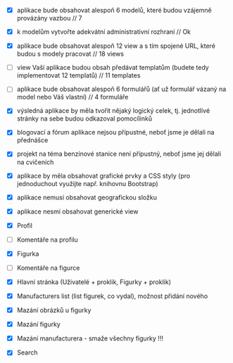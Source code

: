 - [x] aplikace bude obsahovat alespoň 6 modelů, které budou vzájemně provázány vazbou // 7
- [x] k modelům vytvořte adekvátní administrativní rozhraní // Ok
- [x] aplikace bude obsahovat alespoň 12 view a s tím spojené URL, které budou s modely pracovat // 18 views
- [ ] view Vaší aplikace budou obsah předávat templatům (budete tedy implementovat 12 templatů) // 11 templates
- [ ] aplikace bude obsahovat alespoň 6 formulářů (ať už formulář vázaný na model nebo Váš vlastní) // 4 formuláře
- [x] výsledná aplikace by měla tvořit nějaký logický celek, tj. jednotlivé stránky na sebe budou odkazoval pomocílinků
- [x] blogovací a fórum aplikace nejsou přípustné, neboť jsme je dělali na přednášce
- [x] projekt na téma benzínové stanice není přípustný, neboť jsme jej dělali na cvičeních
- [x] aplikace by měla obsahovat grafické prvky a CSS styly (pro jednoduchout využijte např. knihovnu Bootstrap)
- [x] aplikace nemusí obsahovat geografickou složku
- [x] aplikace nesmí obsahovat generické view

- [x] Profil
- [ ] Komentáře na profilu
- [x] Figurka
- [ ] Komentáře na figurce
- [x] Hlavní stránka (Uživatelé + proklik, Figurky + proklik)
- [x] Manufacturers list (list figurek, co vydal), možnost přidání nového
- [x] Mazání obrázků u figurky
- [x] Mazání figurky
- [x] Mazání manufacturera - smaže všechny figurky !!!
- [x] Search
